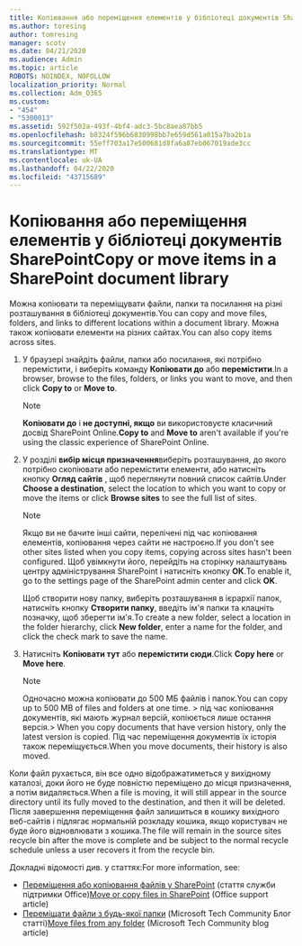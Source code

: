 ```yaml
---
title: Копіювання або переміщення елементів у бібліотеці документів SharePoint
ms.author: toresing
author: tomresing
manager: scotv
ms.date: 04/21/2020
ms.audience: Admin
ms.topic: article
ROBOTS: NOINDEX, NOFOLLOW
localization_priority: Normal
ms.collection: Adm_O365
ms.custom:
- "454"
- "5300013"
ms.assetid: 592f502a-493f-4bf4-adc3-5bc8aea87bb5
ms.openlocfilehash: b8324f596b6830998bb7e659d561a015a7ba2b1a
ms.sourcegitcommit: 55eff703a17e500681d8fa6a87eb067019ade3cc
ms.translationtype: MT
ms.contentlocale: uk-UA
ms.lasthandoff: 04/22/2020
ms.locfileid: "43715689"
---
```

# <a name="copy-or-move-items-in-a-sharepoint-document-library"></a><span data-ttu-id="aa56f-102">Копіювання або переміщення елементів у бібліотеці документів SharePoint</span><span class="sxs-lookup"><span data-stu-id="aa56f-102">Copy or move items in a SharePoint document library</span></span>

<span data-ttu-id="aa56f-103">Можна копіювати та переміщувати файли, папки та посилання на різні розташування в бібліотеці документів.</span><span class="sxs-lookup"><span data-stu-id="aa56f-103">You can copy and move files, folders, and links to different locations within a document library.</span></span> <span data-ttu-id="aa56f-104">Можна також копіювати елементи на різних сайтах.</span><span class="sxs-lookup"><span data-stu-id="aa56f-104">You can also copy items across sites.</span></span> 
  
1. <span data-ttu-id="aa56f-105">У браузері знайдіть файли, папки або посилання, які потрібно перемістити, і виберіть команду **Копіювати до** або **перемістити**.</span><span class="sxs-lookup"><span data-stu-id="aa56f-105">In a browser, browse to the files, folders, or links you want to move, and then click **Copy to** or **Move to**.</span></span>

    > [!NOTE]
    > <span data-ttu-id="aa56f-106">**Копіювати до** і **не доступні, якщо** ви використовуєте класичний досвід SharePoint Online.</span><span class="sxs-lookup"><span data-stu-id="aa56f-106">**Copy to** and **Move to** aren't available if you're using the classic experience of SharePoint Online.</span></span>
  
2. <span data-ttu-id="aa56f-107">У розділі **вибір місця призначення**виберіть розташування, до якого потрібно скопіювати або перемістити елементи, або натисніть кнопку **Огляд сайтів** , щоб переглянути повний список сайтів.</span><span class="sxs-lookup"><span data-stu-id="aa56f-107">Under **Choose a destination**, select the location to which you want to copy or move the items or click **Browse sites** to see the full list of sites.</span></span>

    > [!NOTE]
    > <span data-ttu-id="aa56f-108">Якщо ви не бачите інші сайти, перелічені під час копіювання елементів, копіювання через сайти не настроєно.</span><span class="sxs-lookup"><span data-stu-id="aa56f-108">If you don't see other sites listed when you copy items, copying across sites hasn't been configured.</span></span> <span data-ttu-id="aa56f-109">Щоб увімкнути його, перейдіть на сторінку налаштувань центру адміністрування SharePoint і натисніть кнопку **ОК**.</span><span class="sxs-lookup"><span data-stu-id="aa56f-109">To enable it, go to the settings page of the SharePoint admin center and click **OK**.</span></span>
  
    <span data-ttu-id="aa56f-110">Щоб створити нову папку, виберіть розташування в ієрархії папок, натисніть кнопку **Створити папку**, введіть ім'я папки та клацніть позначку, щоб зберегти ім'я.</span><span class="sxs-lookup"><span data-stu-id="aa56f-110">To create a new folder, select a location in the folder hierarchy, click **New folder**, enter a name for the folder, and click the check mark to save the name.</span></span>

3. <span data-ttu-id="aa56f-111">Натисніть **Копіювати тут** або **перемістити сюди**.</span><span class="sxs-lookup"><span data-stu-id="aa56f-111">Click **Copy here** or **Move here**.</span></span>

    > [!NOTE]
    > <span data-ttu-id="aa56f-112">Одночасно можна копіювати до 500 МБ файлів і папок.</span><span class="sxs-lookup"><span data-stu-id="aa56f-112">You can copy up to 500 MB of files and folders at one time.</span></span> <span data-ttu-id="aa56f-113">> під час копіювання документів, які мають журнал версій, копіюється лише остання версія.</span><span class="sxs-lookup"><span data-stu-id="aa56f-113">>  When you copy documents that have version history, only the latest version is copied.</span></span> <span data-ttu-id="aa56f-114">Під час переміщення документів їх історія також переміщується.</span><span class="sxs-lookup"><span data-stu-id="aa56f-114">When you move documents, their history is also moved.</span></span>
  
 <span data-ttu-id="aa56f-115">Коли файл рухається, він все одно відображатиметься у вихідному каталозі, доки його не буде повністю переміщено до місця призначення, а потім видаляється.</span><span class="sxs-lookup"><span data-stu-id="aa56f-115">When a file is moving, it will still appear in the source directory until its fully moved to the destination, and then it will be deleted.</span></span> <span data-ttu-id="aa56f-116">Після завершення переміщення файл залишиться в кошику вихідного веб-сайтів і підлягає нормальній розкладу кошика, якщо користувач не буде його відновлювати з кошика.</span><span class="sxs-lookup"><span data-stu-id="aa56f-116">The file will remain in the source sites recycle bin after the move is complete and be subject to the normal recycle schedule unless a user recovers it from the recycle bin.</span></span>

<span data-ttu-id="aa56f-117">Докладні відомості див. у статтях:</span><span class="sxs-lookup"><span data-stu-id="aa56f-117">For more information, see:</span></span>

 - <span data-ttu-id="aa56f-118">[Переміщення або копіювання файлів у SharePoint](https://support.office.com/article/move-or-copy-files-in-sharepoint-00e2f483-4df3-46be-a861-1f5f0c1a87bc) (стаття служби підтримки Office)</span><span class="sxs-lookup"><span data-stu-id="aa56f-118">[Move or copy files in SharePoint](https://support.office.com/article/move-or-copy-files-in-sharepoint-00e2f483-4df3-46be-a861-1f5f0c1a87bc) (Office support article)</span></span>
 - <span data-ttu-id="aa56f-119">[Переміщати файли з будь-якої папки](https://techcommunity.microsoft.com/t5/Microsoft-SharePoint-Blog/Now-move-files-anywhere-in-Office-365-SharePoint-and-OneDrive/ba-p/146973) (Microsoft Tech Community Блог статті)</span><span class="sxs-lookup"><span data-stu-id="aa56f-119">[Move files from any folder](https://techcommunity.microsoft.com/t5/Microsoft-SharePoint-Blog/Now-move-files-anywhere-in-Office-365-SharePoint-and-OneDrive/ba-p/146973) (Microsoft Tech Community blog article)</span></span>  
